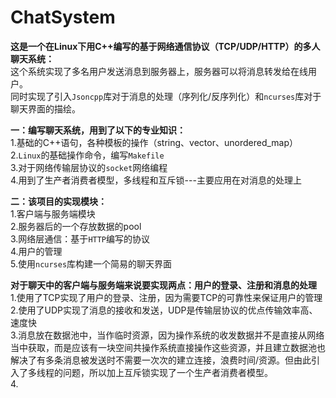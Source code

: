 # ChatSystem
**这是一个在Linux下用C++编写的基于网络通信协议（TCP/UDP/HTTP）的多人聊天系统：**  
这个系统实现了多名用户发送消息到服务器上，服务器可以将消息转发给在线用户。  
同时实现了引入`Jsoncpp`库对于消息的处理（序列化/反序列化）和`ncurses`库对于聊天界面的描绘。  
  
**一：编写聊天系统，用到了以下的专业知识：**    
1.基础的C++语句，各种模板的操作（string、vector、unordered_map）  
2.`Linux`的基础操作命令，编写`Makefile`  
3.对于网络传输层协议的`socket`网络编程  
4.用到了生产者消费者模型，多线程和互斥锁---主要应用在对消息的处理上 
  
**二：该项目的实现模块：**  
1.客户端与服务端模块  
2.服务器后的一个存放数据的pool  
3.网络层通信：基于`HTTP`编写的协议  
4.用户的管理    
5.使用`ncurses`库构建一个简易的聊天界面  
  
**对于聊天中的客户端与服务端来说要实现两点：用户的登录、注册和消息的处理**    
1.使用了TCP实现了用户的登录、注册，因为需要TCP的可靠性来保证用户的管理  
2.使用了UDP实现了消息的接收和发送，UDP是传输层协议的优点传输效率高、速度快  
3.消息放在数据池中，当作临时资源，因为操作系统的收发数据并不是直接从网络当中获取，而是应该有一块空间共操作系统直接操作这些资源，并且建立数据池也解决了有多条消息被发送时不需要一次次的建立连接，浪费时间/资源。但由此引入了多线程的问题，所以加上互斥锁实现了一个生产者消费者模型。  
4.
  
